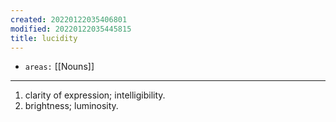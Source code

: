 ```yaml
---
created: 20220122035406801
modified: 20220122035445815
title: lucidity
---
```


- `areas:` [[Nouns]]

---

1.  clarity of expression; intelligibility.
2.  brightness; luminosity.
